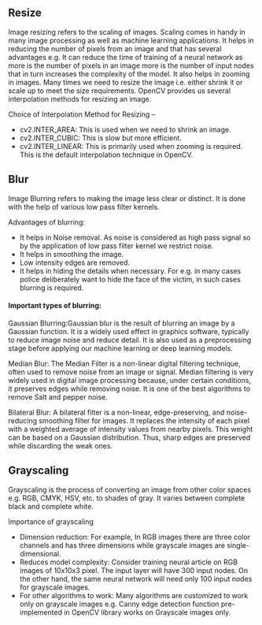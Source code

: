 ## Resize
Image resizing refers to the scaling of images. Scaling comes in handy in many image processing as well as machine learning applications. It helps in reducing the number of pixels from an image and that has several advantages e.g. It can reduce the time of training of a neural network as more is the number of pixels in an image more is the number of input nodes that in turn increases the complexity of the model.
It also helps in zooming in images. Many times we need to resize the image i.e. either shrink it or scale up to meet the size requirements. OpenCV provides us several interpolation methods for resizing an image.
 

Choice of Interpolation Method for Resizing – 

- cv2.INTER_AREA: This is used when we need to shrink an image.
- cv2.INTER_CUBIC: This is slow but more efficient.
- cv2.INTER_LINEAR: This is primarily used when zooming is required. This is the default interpolation technique in OpenCV.

## Blur

Image Blurring refers to making the image less clear or distinct. It is done with the help of various low pass filter kernels.

Advantages of blurring:


- It helps in Noise removal. As noise is considered as high pass signal so by the application of low pass filter kernel we restrict noise.
- It helps in smoothing the image.
- Low intensity edges are removed.
- It helps in hiding the details when necessary. For e.g. in many cases police deliberately want to hide the face of the victim, in such cases blurring is required.

#### Important types of blurring:

Gaussian Blurring:Gaussian blur is the result of blurring an image by a Gaussian function. It is a widely used effect in graphics software, typically to reduce image noise and reduce detail. It is also used as a preprocessing stage before applying our machine learning or deep learning models.

Median Blur: The Median Filter is a non-linear digital filtering technique, often used to remove noise from an image or signal. Median filtering is very widely used in digital image processing because, under certain conditions, it preserves edges while removing noise. It is one of the best algorithms to remove Salt and pepper noise.

Bilateral Blur: A bilateral filter is a non-linear, edge-preserving, and noise-reducing smoothing filter for images. It replaces the intensity of each pixel with a weighted average of intensity values from nearby pixels. This weight can be based on a Gaussian distribution. Thus, sharp edges are preserved while discarding the weak ones.

## Grayscaling

Grayscaling is the process of converting an image from other color spaces e.g. RGB, CMYK, HSV, etc. to shades of gray. It varies between complete black and complete white.

Importance of grayscaling 
- Dimension reduction: For example, In RGB images there are three color channels and has three dimensions while grayscale images are single-dimensional.
- Reduces model complexity: Consider training neural article on RGB images of 10x10x3 pixel. The input layer will have 300 input nodes. On the other hand, the same neural network will need only 100 input nodes for grayscale images.
- For other algorithms to work: Many algorithms are customized to work only on grayscale images e.g. Canny edge detection function pre-implemented in OpenCV library works on Grayscale images only.
